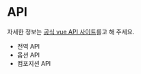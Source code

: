# API

자세한 정보는 [공식 vue API 사이트](https://ko.vuejs.org/api/)를고 해 주세요.

* 전역 API
* 옵션 API
* 컴포지션 API



